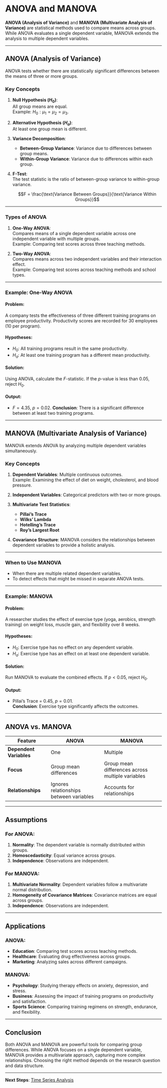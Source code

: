 # ANOVA and MANOVA

**ANOVA (Analysis of Variance)** and **MANOVA (Multivariate Analysis of Variance)** are statistical methods used to compare means across groups. While ANOVA evaluates a single dependent variable, MANOVA extends the analysis to multiple dependent variables.

---

## ANOVA (Analysis of Variance)

ANOVA tests whether there are statistically significant differences between the means of three or more groups.

### Key Concepts

1. **Null Hypothesis ($H_0$)**:  
   All group means are equal.  
   Example: $H_0: \mu_1 = \mu_2 = \mu_3$.  

2. **Alternative Hypothesis ($H_a$)**:  
   At least one group mean is different.

3. **Variance Decomposition**:  
   - **Between-Group Variance**: Variance due to differences between group means.  
   - **Within-Group Variance**: Variance due to differences within each group.

4. **F-Test**:  
   The test statistic is the ratio of between-group variance to within-group variance.

   $$F = \frac{\text{Variance Between Groups}}{\text{Variance Within Groups}}$$

---

### Types of ANOVA

1. **One-Way ANOVA**:  
   Compares means of a single dependent variable across one independent variable with multiple groups.  
   Example: Comparing test scores across three teaching methods.

2. **Two-Way ANOVA**:  
   Compares means across two independent variables and their interaction effect.  
   Example: Comparing test scores across teaching methods and school types.

---

### Example: One-Way ANOVA

#### Problem:

A company tests the effectiveness of three different training programs on employee productivity. Productivity scores are recorded for 30 employees (10 per program).

#### Hypotheses:

- $H_0$: All training programs result in the same productivity.  
- $H_a$: At least one training program has a different mean productivity.

#### Solution:

Using ANOVA, calculate the $F$-statistic. If the $p$-value is less than 0.05, reject $H_0$.

#### Output:

- $F = 4.35$, $p = 0.02$.
**Conclusion**: There is a significant difference between at least two training programs.

---

## MANOVA (Multivariate Analysis of Variance)

MANOVA extends ANOVA by analyzing multiple dependent variables simultaneously.

### Key Concepts

1. **Dependent Variables**: Multiple continuous outcomes.  
   Example: Examining the effect of diet on weight, cholesterol, and blood pressure.  

2. **Independent Variables**: Categorical predictors with two or more groups.  

3. **Multivariate Test Statistics**:  
   - **Pillai’s Trace**  
   - **Wilks’ Lambda**  
   - **Hotelling’s Trace**  
   - **Roy’s Largest Root**  

4. **Covariance Structure**: MANOVA considers the relationships between dependent variables to provide a holistic analysis.

---

### When to Use MANOVA

- When there are multiple related dependent variables.  
- To detect effects that might be missed in separate ANOVA tests.  

---

### Example: MANOVA

#### Problem:

A researcher studies the effect of exercise type (yoga, aerobics, strength training) on weight loss, muscle gain, and flexibility over 8 weeks.

#### Hypotheses:

- $H_0$: Exercise type has no effect on any dependent variable.  
- $H_a$: Exercise type has an effect on at least one dependent variable.

#### Solution:

Run MANOVA to evaluate the combined effects. If $p < 0.05$, reject $H_0$.

#### Output:

- Pillai’s Trace = 0.45, $p = 0.01$.  
**Conclusion**: Exercise type significantly affects the outcomes.

---

## ANOVA vs. MANOVA

| Feature                 | ANOVA                                   | MANOVA                                           |
|-------------------------|-----------------------------------------|--------------------------------------------------|
| **Dependent Variables** | One                                     | Multiple                                         |
| **Focus**               | Group mean differences                  | Group mean differences across multiple variables |
| **Relationships**       | Ignores relationships between variables | Accounts for relationships                       |

---

## Assumptions

### For ANOVA:

1. **Normality**: The dependent variable is normally distributed within groups.  
2. **Homoscedasticity**: Equal variance across groups.  
3. **Independence**: Observations are independent.  

### For MANOVA:

1. **Multivariate Normality**: Dependent variables follow a multivariate normal distribution.  
2. **Homogeneity of Covariance Matrices**: Covariance matrices are equal across groups.  
3. **Independence**: Observations are independent.

---

## Applications

### ANOVA:

- **Education**: Comparing test scores across teaching methods.  
- **Healthcare**: Evaluating drug effectiveness across groups.  
- **Marketing**: Analyzing sales across different campaigns.

### MANOVA:

- **Psychology**: Studying therapy effects on anxiety, depression, and stress.  
- **Business**: Assessing the impact of training programs on productivity and satisfaction.  
- **Sports Science**: Comparing training regimens on strength, endurance, and flexibility.

---

## Conclusion

Both ANOVA and MANOVA are powerful tools for comparing group differences. While ANOVA focuses on a single dependent variable, MANOVA provides a multivariate approach, capturing more complex relationships. Choosing the right method depends on the research question and data structure.

---

**Next Steps**: [Time Series Analysis](./2.%20Time%20Series%20Analysis.md)
